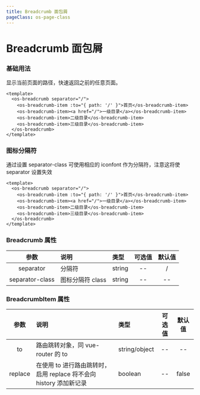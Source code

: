 ```yaml
---
title: Breadcrumb 面包屑
pageClass: os-page-class
---
```


# Breadcrumb 面包屑

### 基础用法

<p class="os-vuepress-my-p">显示当前页面的路径，快速返回之前的任意页面。</p>

<template>
  <os-breadcrumb separator="/">
    <os-breadcrumb-item :to="{ path: '/' }">首页</os-breadcrumb-item>
    <os-breadcrumb-item><a href="/">一级目录</a></os-breadcrumb-item>
    <os-breadcrumb-item>二级目录</os-breadcrumb-item>
    <os-breadcrumb-item>三级目录</os-breadcrumb-item>
  </os-breadcrumb>
</template>

```vue
<template>
  <os-breadcrumb separator="/">
    <os-breadcrumb-item :to="{ path: '/' }">首页</os-breadcrumb-item>
    <os-breadcrumb-item><a href="/">一级目录</a></os-breadcrumb-item>
    <os-breadcrumb-item>二级目录</os-breadcrumb-item>
    <os-breadcrumb-item>三级目录</os-breadcrumb-item>
  </os-breadcrumb>
</template>
```

### 图标分隔符

<p class="os-vuepress-my-p">通过设置 separator-class 可使用相应的 iconfont 作为分隔符，注意这将使 separator 设置失效</p>

<template>
  <os-breadcrumb separator-class="icon-right">
    <os-breadcrumb-item :to="{ path: '/' }">首页</os-breadcrumb-item>
    <os-breadcrumb-item><a href="/">一级目录</a></os-breadcrumb-item>
    <os-breadcrumb-item>二级目录</os-breadcrumb-item>
    <os-breadcrumb-item>三级目录</os-breadcrumb-item>
  </os-breadcrumb>
</template>

```vue
<template>
  <os-breadcrumb separator="/">
    <os-breadcrumb-item :to="{ path: '/' }">首页</os-breadcrumb-item>
    <os-breadcrumb-item><a href="/">一级目录</a></os-breadcrumb-item>
    <os-breadcrumb-item>二级目录</os-breadcrumb-item>
    <os-breadcrumb-item>三级目录</os-breadcrumb-item>
  </os-breadcrumb>
</template>
```

### Breadcrumb 属性

|      参数       | 说明             | 类型   | 可选值 | 默认值 |
| :-------------: | :--------------- | :----- | :----: | :----: |
|    separator    | 分隔符           | string |   --   |   /    |
| separator-class | 图标分隔符 class | string |   --   |   --   |

### BreadcrumbItem 属性

|  参数   | 说明                                                               | 类型          | 可选值 | 默认值 |
| :-----: | :----------------------------------------------------------------- | :------------ | :----: | :----: |
|   to    | 路由跳转对象，同 vue-router 的 to                                  | string/object |   --   |   --   |
| replace | 在使用 to 进行路由跳转时，启用 replace 将不会向 history 添加新记录 | boolean       |   --   | false  |
